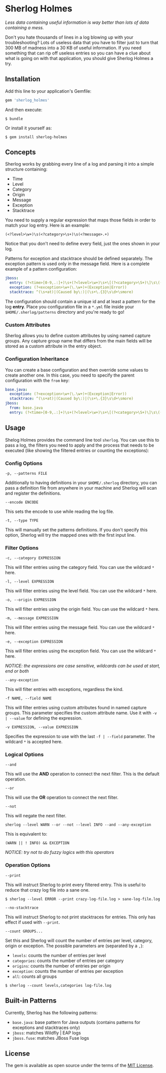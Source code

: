 # Sherlog Holmes

*Less data containing useful information is way better than lots of data containing a mess.*

Don't you hate thousands of lines in a log blowing up with your troubleshooting? Lots of useless data that you have to filter just to turn that 300 MB of madness into a 30 KB of useful information. If you need something that can rip off useless entries so you can have a clue about what is going on with that application, you should give Sherlog Holmes a try.

## Installation

Add this line to your application's Gemfile:

```ruby
gem 'sherlog_holmes'
```

And then execute:

    $ bundle

Or install it yourself as:

    $ gem install sherlog-holmes

## Concepts

Sherlog works by grabbing every line of a log and parsing it into a simple structure containing:

- Time
- Level
- Category
- Origin
- Message
- Exception
- Stacktrace

You need to supply a regular expression that maps those fields in order to match your log entry. Here is an example:

```regexp
(<?level>\w+)\s(<?category>\s+)\s(<?message>.+)
```

Notice that you don't need to define every field, just the ones shown in your log.

Patterns for exception and stacktrace should be defined separately. The exception pattern is used only in the message field. Here is a complete example of a pattern configuration:

```yaml
jboss:
  entry: (?<time>[0-9,.:]+)\s+(?<level>\w+)\s+\[(?<category>\S+)\]\s\((?<origin>[^)]+)\)?\s?(?<message>.+)
  exception: (?<exception>\w+(\.\w+)+(Exception|Error))
  stacktrace: ^(\s+at)|(Caused by\:)|(\s+\.{3}\s\d+\smore)
```

The configuration should contain a unique id and at least a pattern for the log **entry**. Place you configuration file in a `*.yml` file inside your `$HOME/.sherlog/patterns` directory and you're ready to go!

### Custom Attributes

Sherlog allows you to define custom attributes by using named capture groups. Any capture group name that differs from the main fields will be stored as a custom attribute in the entry object.

### Configuration Inheritance

You can create a base configuration and then override some values to create another one. In this case, you need to specify the parent configuration with the `from` key:

```yaml
base.java:
  exception: (?<exception>\w+(\.\w+)+(Exception|Error))
  stacktrace: ^(\s+at)|(Caused by\:)|(\s+\.{3}\s\d+\smore)
jboss:
  from: base.java
  entry: (?<time>[0-9,.:]+)\s+(?<level>\w+)\s+\[(?<category>\S+)\]\s\((?<origin>[^)]+)\)?\s?(?<message>.+)
```

## Usage

Shelog Holmes provides the command line tool `sherlog`. You can use this to pass a log, the filters you need to apply and the process that needs to be executed (like showing the filtered entries or counting the exceptions):

### Config Options

`-p, --patterns FILE`

Additionally to having definitions in your `$HOME/.sherlog` directory, you can pass a definition file from anywhere in your machine and Sherlog will scan and register the definitions.

`--encode ENCODE`

This sets the encode to use while reading the log file.

`-t, --type TYPE`

This will manually set the patterns definitions. If you don't specify this option, Sherlog will try the mapped ones with the first input line.

### Filter Options

`-c, --category EXPRESSION`

This will filter entries using the category field. You can use the wildcard `*` here.

`-l, --level EXPRESSION`

This will filter entries using the level field. You can use the wildcard `*` here.

`-o, --origin EXPRESSION`

This will filter entries using the origin field. You can use the wildcard `*` here.

`-m, --message EXPRESSION`

This will filter entries using the message field. You can use the wildcard `*` here.

`-e, --exception EXPRESSION`

This will filter entries using the exception field. You can use the wildcard `*` here.

*NOTICE: the expressions are case sensitive, wildcards can be used at start, end or both*

`--any-exception`

This will filter entries with exceptions, regardless the kind.

`-f NAME, --field NAME`

This will filter entries using custom attributes found in named capture groups. This parameter specifies the custom attribute name. Use it with `-v | --value` for defining the expression.

`-v EXPRESSION, --value EXPRESSION`

Specifies the expression to use with the last `-f | --field` parameter. The wildcard `*` is accepted here.

### Logical Options

`--and`

This will use the **AND** operation to connect the next filter. This is the default operation.

`--or`

This will use the **OR** operation to connect the next filter.

`--not`

This will negate the next filter.

```
sherlog --level WARN --or --not --level INFO --and --any-exception
```

This is equivalent to:

    (WARN || ! INFO) && EXCEPTION

*NOTICE: try not to do fuzzy logics with this operators*

### Operation Options

`--print`

This will instruct Sherlog to print every filtered entry. This is useful to reduce that crazy log file into a sane one.

```
$ sherlog --level ERROR --print crazy-log-file.log > sane-log-file.log
```

`--no-stacktrace`

This will instruct Sherlog to not print stacktraces for entries. This only has effect if used with `--print`.

`--count GROUPS...`

Set this and Sherlog will count the number of entries per level, category, origin or exception. The possible parameters are (separated by a `,`):

- `levels`: counts the number of entries per level
- `categories`: counts the number of entries per category
- `origins`: counts the number of entries per origin
- `exception`: counts the number of entries per exception
- `all`: counts all groups

```
$ sherlog --count levels,categories log-file.log
```

## Built-in Patterns

Currently, Sherlog has the following patterns:

- `base.java`: base pattern for Java outputs (contains patterns for exceptions and stacktraces only)
- `jboss`: matches Wildfly | EAP logs
- `jboss.fuse`: matches JBoss Fuse logs

## License

The gem is available as open source under the terms of the [MIT License](http://opensource.org/licenses/MIT).

